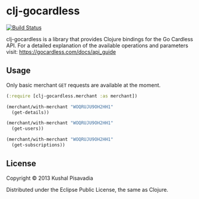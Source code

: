# clj-gocardless

[![Build Status](https://travis-ci.org/KushalP/clj-gocardless.png?branch=master)](https://travis-ci.org/KushalP/clj-gocardless)

clj-gocardless is a library that provides Clojure bindings for the Go
Cardless API. For a detailed explanation of the available operations
and parameters visit: https://gocardless.com/docs/api_guide

## Usage

Only basic merchant `GET` requests are available at the moment.

```clojure
(:require [clj-gocardless.merchant :as merchant])

(merchant/with-merchant "WOQRUJU9OH2HH1"
  (get-details))

(merchant/with-merchant "WOQRUJU9OH2HH1"
  (get-users))

(merchant/with-merchant "WOQRUJU9OH2HH1"
  (get-subscriptions))
```

## License

Copyright © 2013 Kushal Pisavadia

Distributed under the Eclipse Public License, the same as Clojure.

